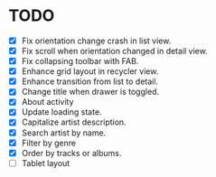 # TODO

- [x] Fix orientation change crash in list view.
- [x] Fix scroll when orientation changed in detail view.
- [x] Fix collapsing toolbar with FAB.
- [x] Enhance grid layout in recycler view.
- [x] Enhance transition from list to detail.
- [x] Change title when drawer is toggled.
- [x] About activity
- [x] Update loading state.
- [x] Capitalize artist description.
- [x] Search artist by name.
- [x] Filter by genre
- [x] Order by tracks or albums.
- [ ] Tablet layout